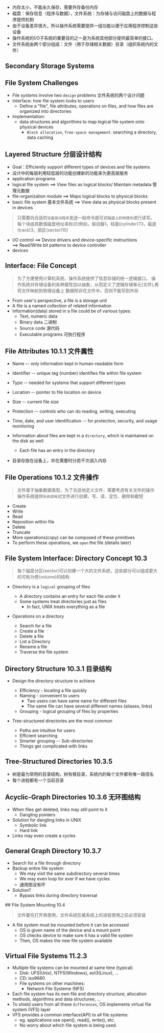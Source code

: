 * 内存太小，不能永久保存，需要外存备份内存
* 磁盘：保存信息（程序与数据），文件系统：为存储与访问磁盘上的数据与程序提供机制
* 由于设备差异很大，所以操作系统需要提供一组功能以便于应用程序控制这些设备
* 操作系统的I/O子系统的重要目的之一是为系统其他部分提供最简单的接口。
* 文件系统由两个部分组成：文件（用于存储相关数据）目录（组织系统内的文件）


## Secondary Storage Systems

## File System Challenges
* File systems involve two `design` problems 文件系统的两个设计问题
* Interface: how file system looks to users
   * Define a "file", file attributes, operations on files, and how files are organized into directories
* Implementation:
   * data structures and algorithms to map logical file system onto physical devices
      * `Block allocation`, `free-space management`. searching a directory, data caching
     

## Layered Structure 分层设计结构
* Goal：Efficiently support different types of devices and file systems
* 设计中的每层利用较低层的功能创建新的功能来为更高层服务
* application programs     
* logical file system       ==> View files as logical blocks/ Maintain metadata 管理元数据
* file-organization module  ==> Maps logical blocks to physical blocks 
* basic file system 基本文件系统 ==> View data as physical blocks present in devices
> 只需要向合适的`设备驱动程序`发送一般命令就可对`磁盘上的物理块`进行读写。
> 每个块由其数值磁盘地址来标识(例如，驱动器1，柱面(cylinder)73，磁道(track)3，扇区(sector)10)

* I/O control            ==> Device drivers and device-specific instructions  
                         ==> Read/Write bit patterns to device controller  
* devices

## Interface: File Concept
> 为了方便使用计算机系统，操作系统提供了信息存储的统一逻辑接口。
> 操作系统对存储设备的各种属性加以抽象，从而定义了逻辑存储单元(文件),再将文件映射到物理设备上
> 数据除非在文件中，否则不能写到外存
* From user's perspective, a file is a storage unit
* A file is a named collection of related information
* Information(data) stored in a file could be of various types:
    * Text, numeric data
    * Binary data 二进制
    * Source code 源代码
    * Executable programs 可执行程序


## File Attributes 10.1.1 文件属性
* Name -- only information kept in human-readable form
* Identifier -- unique tag (number) identifies file within file system
* Type -- needed for systems that support different types
* Location -- pointer to file location on device
* Size -- current file size
* Protection -- controls who can do reading, writing, executing
* Time, date, and user identification -- for protection, security, and usage monitoring

* Information about files are kept in a `directory`, which is maintained on the disk as well
    * Each file has an entry in the directory 
* 目录存放在设备上，并在需要时分若干次调入内存

## File Operations 10.1.2 文件操作
> 文件属于抽象数据类型，为了合适地定义文件，需要考虑有关文件的操作 
> 操作系统提供`系统调用`对文件进行创建、写、读、定位、删除和截短
* Create
* Write
* Read
* Reposition within file
* Delete
* Truncate
* More operations(copy) can be composed of these primitives
* To perform these operations, we `open` the file (details later)

## File System Interface: Directory Concept 10.3 
> 每个磁盘分区(sector)可以创建一个大的文件系统，这些部分可以组成更大的可称为卷(volume)的结构

* Directory is a `logical` grouping of files
    * A directory contains an entry for each file under it
    * Some systems treat directories just as files 
        * In fact, UNIX treats everything as a file

* Operations on a directory
    * Search for a file 
    * Create a file 
    * Delete a file
    * List a Directory
    * Rename a file
    * Traverse the file system 

## Directory Structure 10.3.1 目录结构
* Design the directory structure to achieve 
    * Efficiency - locating a file quickly
    * Naming - convenient to users
        * Two users can have same name for different files
        * The same file can have several different names (aliases, links)
    * Grouping - logical grouping of files by properties

* Tree-structured directories are the most common
    * Paths are intuitive for users
    * Efficient searching
    * Smarter grouping -- Sub-directories
    * Things get complicated with links


## Tree-Structured Directories 10.3.5
* 树是最为常用的目录结构，树有根目录，系统内的每个文件都有唯一路径名
* 每个进程都有一个当前目录

## Acyclic-Graph Directories 10.3.6 无环图结构
* When files get deleted, links may still point to it
    * Dangling pointers
* Solution for dangling links in UNIX
    * Symbolic link 
    * Hard link 
* Links may even create a cycles



## General Graph Directory 10.3.7
* Search for a file through directory
* Backup entire file system 
    * We may visit the same subdirectory several times
    * We may even loop for ever if we have cycles 
    * 通用图没有环
* Solution?
    * Bypass links during directory traversal


## File System Mounting 10.4 
> 文件要先打开再使用，文件系统在被系统上的进程使用之前必须安装
> 
* A file system must be mounted before it can be accessed
    * OS is given name of the device and a mount point
    * OS checks device to make sure it has a valid file system
    * Then, OS makes the new file system available 

## Virtual File Systems 11.2.3
* Multiple file systems can be mounted at same time (typical)
  * Disk: UFS(Unix), NTFS(Windows), ext3(Linux), …
  * CD: iso9660
  * File systems on other machines:
    * Network File Systeme (NFS)
* Each file system has its own file and directory structure, allocation methods, algorithms and data structuree, ...
* To shield users from all these `differences`, OS implements virtual file system (VFS) layer
* VFS provides a common interface(API) to all file systems:
  * eg. applications use open(), read(), write(), etc.
  * No worry about which file system is being used.



